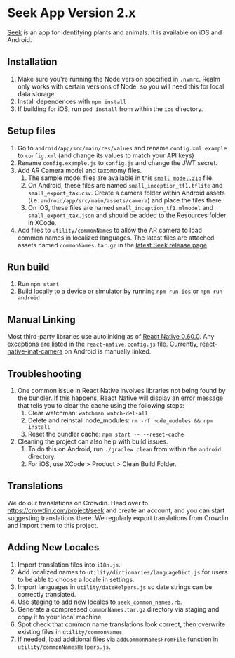 # Seek App Version 2.x

[Seek](https://www.inaturalist.org/pages/seek_app) is an app for identifying plants and animals. It is available on iOS and Android.

## Installation
1. Make sure you're running the Node version specified in `.nvmrc`. Realm only works with certain versions of Node, so you will need this for local data storage.
2. Install dependences with `npm install`
3. If building for iOS, run `pod install` from within the `ios` directory.

## Setup files
1. Go to `android/app/src/main/res/values` and rename `config.xml.example` to `config.xml` (and change its values to match your API keys)
2. Rename `config.example.js` to `config.js` and change the JWT secret.
3. Add AR Camera model and taxonomy files.
    1. The sample model files are available in this [`small_model.zip`](https://github.com/inaturalist/SeekReactNative/releases/tag/v2.9.1-138) file.
    2. On Android, these files are named `small_inception_tf1.tflite` and `small_export_tax.csv`. Create a camera folder within Android assets (i.e. `android/app/src/main/assets/camera`) and place the files there. 
    3. On iOS, these files are named `small_inception_tf1.mlmodel` and `small_export_tax.json` and should be added to the Resources folder in XCode.
4. Add files to `utility/commonNames` to allow the AR camera to load common names in localized languages. The latest files are attached assets named `commonNames.tar.gz` in the [latest Seek release page](https://github.com/inaturalist/SeekReactNative/releases).

## Run build
1. Run `npm start`
2. Build locally to a device or simulator by running `npm run ios` or `npm run android`

## Manual Linking
Most third-party libraries use autolinking as of [React Native 0.60.0](https://facebook.github.io/react-native/blog/2019/07/03/version-60#native-modules-are-now-autolinked). Any exceptions are listed in the `react-native.config.js` file. Currently, [react-native-inat-camera](https://github.com/inaturalist/react-native-inat-camera) on Android is manually linked.

## Troubleshooting
1. One common issue in React Native involves libraries not being found by the bundler. If this happens, React Native will display an error message that tells you to clear the cache using the following steps: 
    1. Clear watchman: `watchman watch-del-all`
    2. Delete and reinstall node_modules: `rm -rf node_modules && npm install`
    3. Reset the bundler cache: `npm start -- --reset-cache`
2. Cleaning the project can also help with build issues.
    1. To do this on Android, run `./gradlew clean` from within the `android` directory.
    2. For iOS, use XCode > Product > Clean Build Folder.

## Translations
We do our translations on Crowdin. Head over to https://crowdin.com/project/seek and create an account, and you can start suggesting translations there. We regularly export translations from Crowdin and import them to this project.

## Adding New Locales
1. Import translation files into `i18n.js`.
2. Add localized names to `utility/dictionaries/languageDict.js` for users to be able to choose a locale in settings.
3. Import languages in `utility/dateHelpers.js` so date strings can be correctly translated.
4. Use staging to add new locales to `seek_common_names.rb`.
5. Generate a compressed `commonNames.tar.gz` directory via staging and copy it to your local machine
6. Spot check that common name translations look correct, then overwrite existing files in `utility/commonNames`.
7. If needed, load additional files via `addCommonNamesFromFile` function in `utility/commonNamesHelpers.js`.
